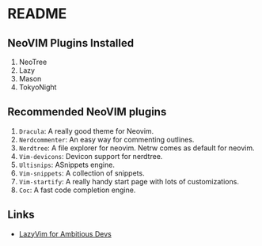 # README

## NeoVIM Plugins Installed

1. NeoTree
2. Lazy
3. Mason
4. TokyoNight

## Recommended NeoVIM plugins

1. `Dracula`: A really good theme for Neovim.
2. `Nerdcommenter`: An easy way for commenting outlines.
3. `Nerdtree`: A file explorer for neovim. Netrw comes as default for neovim.
4. `Vim-devicons`: Devicon support for nerdtree.
5. `Ultisnips`: ASnippets engine.
6. `Vim-snippets`: A collection of snippets.
7. `Vim-startify`: A really handy start page with lots of customizations.
8. `Coc`: A fast code completion engine.

## Links

- [LazyVim for Ambitious Devs](https://lazyvim-ambitious-devs.phillips.codes/course/chapter-1/)
